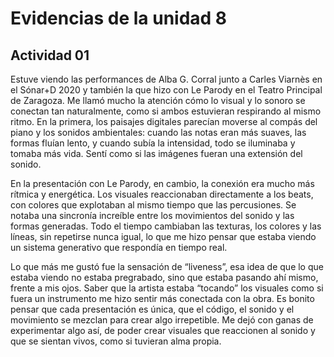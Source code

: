 # Evidencias de la unidad 8

## Actividad 01

Estuve viendo las performances de Alba G. Corral junto a Carles Viarnès en el Sónar+D 2020 y también la que hizo con Le Parody en el Teatro Principal de Zaragoza. Me llamó mucho la atención cómo lo visual y lo sonoro se conectan tan naturalmente, como si ambos estuvieran respirando al mismo ritmo. En la primera, los paisajes digitales parecían moverse al compás del piano y los sonidos ambientales: cuando las notas eran más suaves, las formas fluían lento, y cuando subía la intensidad, todo se iluminaba y tomaba más vida. Sentí como si las imágenes fueran una extensión del sonido.

En la presentación con Le Parody, en cambio, la conexión era mucho más rítmica y energética. Los visuales reaccionaban directamente a los beats, con colores que explotaban al mismo tiempo que las percusiones. Se notaba una sincronía increíble entre los movimientos del sonido y las formas generadas. Todo el tiempo cambiaban las texturas, los colores y las líneas, sin repetirse nunca igual, lo que me hizo pensar que estaba viendo un sistema generativo que respondía en tiempo real.

Lo que más me gustó fue la sensación de “liveness”, esa idea de que lo que estaba viendo no estaba pregrabado, sino que estaba pasando ahí mismo, frente a mis ojos. Saber que la artista estaba “tocando” los visuales como si fuera un instrumento me hizo sentir más conectada con la obra. Es bonito pensar que cada presentación es única, que el código, el sonido y el movimiento se mezclan para crear algo irrepetible. Me dejó con ganas de experimentar algo así, de poder crear visuales que reaccionen al sonido y que se sientan vivos, como si tuvieran alma propia.


